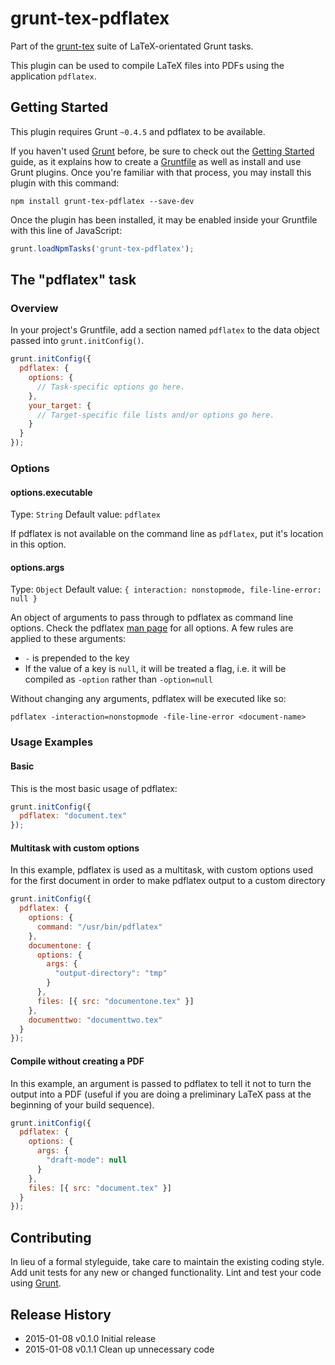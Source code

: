 # grunt-tex-pdflatex

Part of the [grunt-tex](https://github.com/grunt-tex) suite of LaTeX-orientated Grunt tasks.

This plugin can be used to compile LaTeX files into PDFs using the application `pdflatex`.

## Getting Started
This plugin requires Grunt `~0.4.5` and pdflatex to be available.

If you haven't used [Grunt](http://gruntjs.com/) before, be sure to check out the [Getting Started](http://gruntjs.com/getting-started) guide, as it explains how to create a [Gruntfile](http://gruntjs.com/sample-gruntfile) as well as install and use Grunt plugins. Once you're familiar with that process, you may install this plugin with this command:

```shell
npm install grunt-tex-pdflatex --save-dev
```

Once the plugin has been installed, it may be enabled inside your Gruntfile with this line of JavaScript:

```js
grunt.loadNpmTasks('grunt-tex-pdflatex');
```

## The "pdflatex" task

### Overview
In your project's Gruntfile, add a section named `pdflatex` to the data object passed into `grunt.initConfig()`.

```js
grunt.initConfig({
  pdflatex: {
    options: {
      // Task-specific options go here.
    },
    your_target: {
      // Target-specific file lists and/or options go here.
    }
  }
});
```

### Options

#### options.executable
Type: `String`
Default value: `pdflatex`

If pdflatex is not available on the command line as `pdflatex`, put it's location in this option.

#### options.args
Type: `Object`
Default value: `{ interaction: nonstopmode, file-line-error: null }`

An object of arguments to pass through to pdflatex as command line options. Check the pdflatex [man page](http://linux.die.net/man/1/pdflatex) for all options. A few rules are applied to these arguments:

* `-` is prepended to the key
* If the value of a key is `null`, it will be treated a flag, i.e. it will be compiled as `-option` rather than `-option=null`

Without changing any arguments, pdflatex will be executed like so:

`pdflatex -interaction=nonstopmode -file-line-error <document-name>`

### Usage Examples

#### Basic
This is the most basic usage of pdflatex:

```js
grunt.initConfig({
  pdflatex: "document.tex"
});
```

#### Multitask with custom options
In this example, pdflatex is used as a multitask, with custom options used for the first document in order to make pdflatex output to a custom directory

```js
grunt.initConfig({
  pdflatex: {
    options: {
      command: "/usr/bin/pdflatex"
    },
    documentone: {
      options: {
        args: {
          "output-directory": "tmp"
        }
      },
      files: [{ src: "documentone.tex" }]
    },
    documenttwo: "documenttwo.tex"
  }
});
```

#### Compile without creating a PDF
In this example, an argument is passed to pdflatex to tell it not to turn the output into a PDF (useful if you are doing a preliminary LaTeX pass at the beginning of your build sequence).

```js
grunt.initConfig({
  pdflatex: {
    options: {
      args: {
        "draft-mode": null
      }
    },
    files: [{ src: "document.tex" }]
  }
});
```

## Contributing
In lieu of a formal styleguide, take care to maintain the existing coding style. Add unit tests for any new or changed functionality. Lint and test your code using [Grunt](http://gruntjs.com/).

## Release History

* 2015-01-08   v0.1.0   Initial release
* 2015-01-08   v0.1.1   Clean up unnecessary code